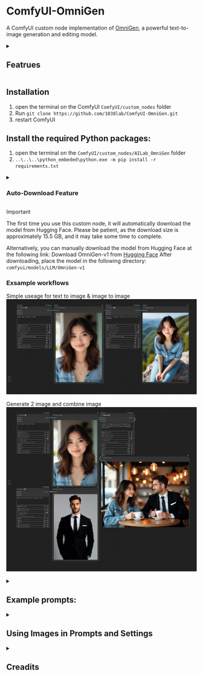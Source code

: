 # ComfyUI-OmniGen

A ComfyUI custom node implementation of [OmniGen](https://github.com/VectorSpaceLab/OmniGen), a powerful text-to-image generation and editing model.

<details>
<summary><h2>Featrues</h2></summary>
  
- Text-to-Image Generation
- Image Editing
- Support for Multiple Input Images
- Memory Optimization Options
- Flexible Image Size Control
</details>

## Installation
  1. open the terminal on the ComfyUI `ComfyUI/custom_nodes` folder
  2. Run `git clone https://github.com/1038lab/ComfyUI-OmniGen.git`
  3. restart ComfyUI

## Install the required Python packages:
  1. open the terminal on the `ComfyUI/custom_nodes/AILab_OmniGen` folder
  2. `..\..\..\python_embeded\python.exe -m pip install -r requirements.txt`

<details>
<summary><h3>Auto-Download Feature</h3></summary>

The node includes automatic downloading of:
1. OmniGen code from GitHub repository
2. Model weights from Hugging Face

No manual file downloading is required. The node will handle everything automatically on first use.</details>
>[!IMPORTANT]
>The first time you use this custom node, it will automatically download the model from Hugging Face. Please be patient, as the download size is approximately 15.5 GB, and it may take some time to complete.
>
>Alternatively, you can manually download the model from Hugging Face at the following link:
>Download OmniGen-v1 from [Hugging Face](https://huggingface.co/Shitao/OmniGen-v1/tree/main)
>After downloading, place the model in the following directory: `comfyui/models/LLM/OmniGen-v1`

### Exsample workflows
Simple useage for text to image & image to image
![Simple useage for text to image & image to image](/Examples/omnigen_1.png)

Generate 2 image and combine image
![Simple useage for text to image & image to image](/Examples/omnigen_2a.png)


<details>
<summary><h2>Example prompts:</h2></summary>
  
| Prompt | Image_1 | Image_2 | Image_3 | Output |
| ------ | ------ | ------ | ------ | ------ |
| 20yo woman looking at viewer |  |  |  | <img src="/Examples/imgs/wm1.png" width="125"> |
| Transform `image_1` into an oil painting | <img src="/Examples/imgs/wm1.png" width="100"> |  |  | <img src="/Examples/imgs/wm1op.png" width="125"> |
| Transform `image_2` into an Anime | <img src="/Examples/imgs/m1.png" width="100"> |  |  | <img src="/Examples/imgs/m1a.png" width="125"> |
| the girl in `image_1` sitting on rock on top of the mountain. | <img src="/Examples/imgs/wm1.png" width="100"> |  |  | <img src="/Examples/imgs/wm1mt.png" width="125"> |
| A woman from `image_1` and a man from `image_2` are sitting across from each other at a cozy coffee shop, each holding a cup of coffee and engaging in conversation. | <img src="/Examples/imgs/wm1.png" width="100"> | <img src="/Examples/imgs/m1.png" width="100"> |  | <img src="/Examples/imgs/cs.png" width="300"> |
| Combine `image1` and `image2` in anime style. | <img src="/Examples/imgs/wm1.png" width="100"> | <img src="/Examples/imgs/m1.png" width="100"> |  | <img src="/Examples/imgs/anime.png" width="300"> |
</details>
<details>
<summary><h2>Using Images in Prompts and Settings</h2></summary>
  
You can reference input images in your prompt using either format:
- `<img><|image_1|>`,`</img><img><|image_2|></img>`,`<img><|image_3|></img>`
- `image_1`, `image_2`, `image_3`
- `image1`, `image2`, `image3`

## Usage
The node will automatically download required files on first use:
- OmniGen code from GitHub
- Model weights from Hugging Face (Shitao/OmniGen-v1)
  
### Input Parameters
- `prompt`: Text description of the desired image
- `num_inference_steps`: Number of denoising steps (default: 50)
- `guidance_scale`: Text guidance scale (default: 2.5)
- `img_guidance_scale`: Image guidance scale (default: 1.6)
- `max_input_image_size`: Maximum size for input images (default: 1024)
- `width/height`: Output image dimensions (default: 1024x1024)
- `seed`: Random seed for reproducibility

### Memory Optimization Options
- `separate_cfg_infer`: Separate inference process for different guidance (default: True)
- `offload_model`: Offload model to CPU to reduce memory usage (default: True)
- `use_input_image_size_as_output`: Match output size to input image (default: False) 
</details>
<details>
<summary><h2>Creadits</h2></summary>

- Original OmniGen Model: [VectorSpaceLab/OmniGen](https://github.com/VectorSpaceLab/OmniGen)
- Model Weights: [Shitao/OmniGen-v1](https://huggingface.co/Shitao/OmniGen-v1)
</deatils>
